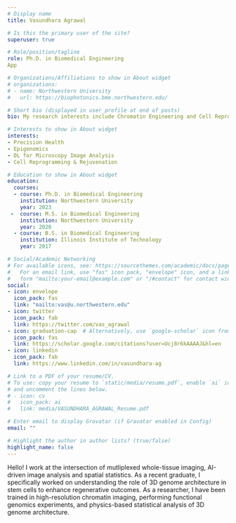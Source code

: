 ```yaml
---
# Display name
title: Vasundhara Agrawal

# Is this the primary user of the site?
superuser: true

# Role/position/tagline
role: Ph.D. in Biomedical Engineering
App

# Organizations/Affiliations to show in About widget
# organizations:
# - name: Northwestern University
#   url: https://biophotonics.bme.northwestern.edu/

# Short bio (displayed in user profile at end of posts)
bio: My research interests include Chromatin Engineering and Cell Reprogramming.

# Interests to show in About widget
interests:
- Precision Health
- Epigenomics
- DL for Microscopy Image Analysis
- Cell Reprogramming & Rejuvenation

# Education to show in About widget
education:
  courses:
  - course: Ph.D. in Biomedical Engineering
    institution: Northwestern University
    year: 2023
 -  course: M.S. in Biomedical Engineering
    institution: Northwestern University
    year: 2020
  - course: B.S. in Biomedical Engineering
    institution: Illinois Institute of Technology
    year: 2017

# Social/Academic Networking
# For available icons, see: https://sourcethemes.com/academic/docs/page-builder/#icons
#   For an email link, use "fas" icon pack, "envelope" icon, and a link in the
#   form "mailto:your-email@example.com" or "/#contact" for contact widget.
social:
- icon: envelope
  icon_pack: fas
  link: "mailto:vas@u.northwestern.edu" 
- icon: twitter
  icon_pack: fab
  link: https://twitter.com/vas_agrawal
- icon: graduation-cap  # Alternatively, use `google-scholar` icon from `ai` icon pack
  icon_pack: fas
  link: https://scholar.google.com/citations?user=Ucj8r6kAAAAJ&hl=en
- icon: linkedin
  icon_pack: fab
  link: https://www.linkedin.com/in/vasundhara-ag

# Link to a PDF of your resume/CV.
# To use: copy your resume to `static/media/resume.pdf`, enable `ai` icons in `params.toml`, 
# and uncomment the lines below.
# - icon: cv
#   icon_pack: ai
#   link: media/VASUNDHARA_AGRAWAL_Resume.pdf

# Enter email to display Gravatar (if Gravatar enabled in Config)
email: ""

# Highlight the author in author lists? (true/false)
highlight_name: false
---
```


Hello!
I work at the intersection of mutliplexed whole-tissue imaging, AI-driven image analysis and spatial statistics. As a recent graduate, I specifically worked on understanding the role of 3D genome architecture in stem cells to enhance regenerative outcomes. As a researcher, I have been trained in high-resolution chromatin imaging, performing functional genomics experiments, and physics-based statistical analysis of 3D genome architecture. 
